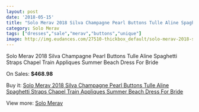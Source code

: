 ```yaml
---
layout: post
date: '2018-05-15'
title: "Solo Merav 2018 Silva Champagne Pearl Buttons Tulle Aline Spaghetti Straps Chapel Train Appliques Summer Beach Dress For Bride"
category: Solo Merav
tags: ["dresses","sale","merav","buttons","unique"]
image: http://img.eudances.com/27510-thickbox_default/solo-merav-2018-silva-champagne-pearl-buttons-tulle-aline-spaghetti-straps-chapel-train-appliques-summer-beach-dress-for-bride.jpg
---
```

Solo Merav 2018 Silva Champagne Pearl Buttons Tulle Aline Spaghetti Straps Chapel Train Appliques Summer Beach Dress For Bride

On Sales: **$468.98**
<a href="https://www.eudances.com/en/solo-merav/9175-solo-merav-2018-silva-champagne-pearl-buttons-tulle-aline-spaghetti-straps-chapel-train-appliques-summer-beach-dress-for-bride.html"><amp-img layout="responsive" width="600" height="600" src="//img.eudances.com/27510-thickbox_default/solo-merav-2018-silva-champagne-pearl-buttons-tulle-aline-spaghetti-straps-chapel-train-appliques-summer-beach-dress-for-bride.jpg" alt="Solo Merav 2018 Silva Champagne Pearl Buttons Tulle Aline Spaghetti Straps Chapel Train Appliques Summer Beach Dress For Bride 0" /></a>
<a href="https://www.eudances.com/en/solo-merav/9175-solo-merav-2018-silva-champagne-pearl-buttons-tulle-aline-spaghetti-straps-chapel-train-appliques-summer-beach-dress-for-bride.html"><amp-img layout="responsive" width="600" height="600" src="//img.eudances.com/27513-thickbox_default/solo-merav-2018-silva-champagne-pearl-buttons-tulle-aline-spaghetti-straps-chapel-train-appliques-summer-beach-dress-for-bride.jpg" alt="Solo Merav 2018 Silva Champagne Pearl Buttons Tulle Aline Spaghetti Straps Chapel Train Appliques Summer Beach Dress For Bride 1" /></a>
<a href="https://www.eudances.com/en/solo-merav/9175-solo-merav-2018-silva-champagne-pearl-buttons-tulle-aline-spaghetti-straps-chapel-train-appliques-summer-beach-dress-for-bride.html"><amp-img layout="responsive" width="600" height="600" src="//img.eudances.com/27512-thickbox_default/solo-merav-2018-silva-champagne-pearl-buttons-tulle-aline-spaghetti-straps-chapel-train-appliques-summer-beach-dress-for-bride.jpg" alt="Solo Merav 2018 Silva Champagne Pearl Buttons Tulle Aline Spaghetti Straps Chapel Train Appliques Summer Beach Dress For Bride 2" /></a>
<a href="https://www.eudances.com/en/solo-merav/9175-solo-merav-2018-silva-champagne-pearl-buttons-tulle-aline-spaghetti-straps-chapel-train-appliques-summer-beach-dress-for-bride.html"><amp-img layout="responsive" width="600" height="600" src="//img.eudances.com/27511-thickbox_default/solo-merav-2018-silva-champagne-pearl-buttons-tulle-aline-spaghetti-straps-chapel-train-appliques-summer-beach-dress-for-bride.jpg" alt="Solo Merav 2018 Silva Champagne Pearl Buttons Tulle Aline Spaghetti Straps Chapel Train Appliques Summer Beach Dress For Bride 3" /></a>

Buy it: [Solo Merav 2018 Silva Champagne Pearl Buttons Tulle Aline Spaghetti Straps Chapel Train Appliques Summer Beach Dress For Bride](https://www.eudances.com/en/solo-merav/9175-solo-merav-2018-silva-champagne-pearl-buttons-tulle-aline-spaghetti-straps-chapel-train-appliques-summer-beach-dress-for-bride.html "Solo Merav 2018 Silva Champagne Pearl Buttons Tulle Aline Spaghetti Straps Chapel Train Appliques Summer Beach Dress For Bride")

View more: [Solo Merav](https://www.eudances.com/en/138-solo-merav "Solo Merav")